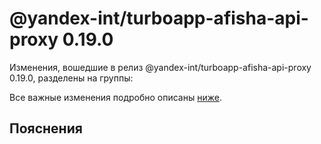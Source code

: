 # @yandex-int/turboapp-afisha-api-proxy 0.19.0

<!-- ЧЕЛОВЕЧЕСКОЕ ВСТУПЛЕНИЕ -->

Изменения, вошедшие в релиз @yandex-int/turboapp-afisha-api-proxy 0.19.0, разделены на группы:

Все важные изменения подробно описаны [ниже](#Пояснения).

## Пояснения

